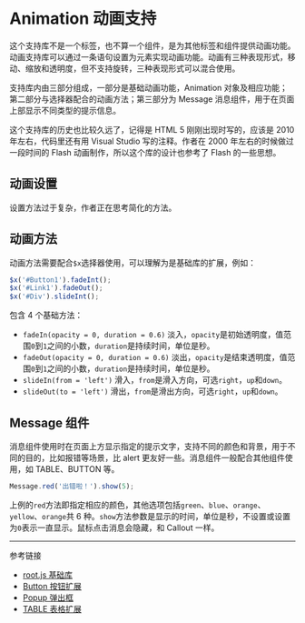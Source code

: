 # Animation 动画支持

这个支持库不是一个标签，也不算一个组件，是为其他标签和组件提供动画功能。动画支持库可以通过一条语句设置为元素实现动画功能。动画有三种表现形式，移动、缩放和透明度，但不支持旋转，三种表现形式可以混合使用。

支持库内由三部分组成，一部分是基础动画功能，Animation 对象及相应功能；第二部分与选择器配合的动画方法；第三部分为 Message 消息组件，用于在页面上部显示不同类型的提示信息。

这个支持库的历史也比较久远了，记得是 HTML 5 刚刚出现时写的，应该是 2010 年左右，代码里还有用 Visual Studio 写的注释。作者在 2000 年左右的时候做过一段时间的 Flash 动画制作，所以这个库的设计也参考了 Flash 的一些思想。

## 动画设置

设置方法过于复杂，作者正在思考简化的方法。

## 动画方法

动画方法需要配合`$x`选择器使用，可以理解为是基础库的扩展，例如：

```javascript
$x('#Button1').fadeInt();
$x('#Link1').fadeOut();
$x('#Div').slideInt();
```

包含 4 个基础方法：

* `fadeIn(opacity = 0, duration = 0.6)` 淡入，`opacity`是初始透明度，值范围`0`到`1`之间的小数，`duration`是持续时间，单位是秒。
* `fadeOut(opacity = 0, duration = 0.6)` 淡出，`opacity`是结束透明度，值范围`0`到`1`之间的小数，`duration`是持续时间，单位是秒。
* `slideIn(from = 'left')` 滑入，`from`是滑入方向，可选`right`，`up`和`down`。
* `slideOut(to = 'left')` 滑出，`from`是滑出方向，可选`right`，`up`和`down`。

## Message 组件

消息组件使用时在页面上方显示指定的提示文字，支持不同的颜色和背景，用于不同的目的，比如报错等场景，比 alert 更友好一些。消息组件一般配合其他组件使用，如 TABLE、BUTTON 等。

```javascript
Message.red('出错啦！').show(5);
```

上例的`red`方法即指定相应的颜色，其他选项包括`green`、`blue`、`orange`、`yellow`、`orange`共 6 种。`show`方法参数是显示的时间，单位是秒，不设置或设置为`0`表示一直显示。鼠标点击消息会隐藏，和 Callout 一样。

---
参考链接

* [root.js 基础库](/root.js/root.md)
* [Button 按钮扩展](/root.js/button.md)
* [Popup 弹出框](/root.js/popup.md)
* [TABLE 表格扩展](/root.js/table.md)